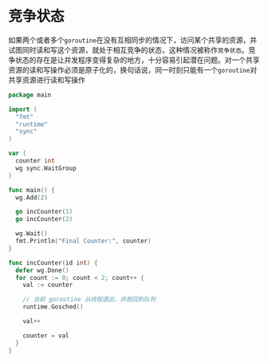 # 竞争状态

如果两个或者多个`goroutine`在没有互相同步的情况下，访问某个共享的资源，并试图同时读和写这个资源，就处于相互竞争的状态，这种情况被称作`竞争状态`。竞争状态的存在是让并发程序变得复杂的地方，十分容易引起潜在问题。对一个共享资源的读和写操作必须是原子化的，换句话说，同一时刻只能有一个`goroutine`对共享资源进行读和写操作

```go
package main

import (
  "fmt"
  "runtime"
  "sync"
)

var (
  counter int
  wg sync.WaitGroup
)

func main() {
  wg.Add(2)

  go incCounter(1)
  go incCounter(2)

  wg.Wait()
  fmt.Println("Final Counter:", counter)
}

func incCounter(id int) {
  defer wg.Done()
  for count := 0; count < 2; count++ {
    val := counter

    // 当前 goroutine 从线程退出，并放回到队列
    runtime.Gosched()

    val++

    counter = val
  }
}
```
